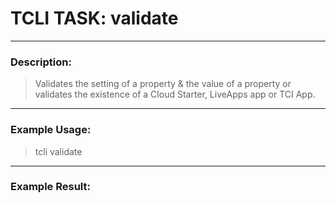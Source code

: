 # TCLI TASK: validate

---
### Description:
> Validates the setting of a property & the value of a property or validates the existence of a Cloud Starter, LiveApps app or TCI App.

---
### Example Usage:
> tcli validate



---
### Example Result:
